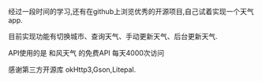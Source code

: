 经过一段时间的学习,还有在github上浏览优秀的开源项目,自己试着实现一个天气app.

目前实现功能有切换城市、查询天气、手动更新天气、后台更新天气.

API使用的是 和风天气 的免费API 每天4000次访问

感谢第三方开源库 okHttp3,Gson,Litepal.
